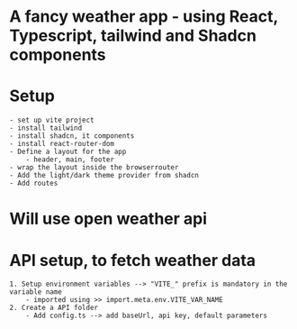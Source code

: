
# A fancy weather app - using React, Typescript, tailwind and Shadcn components

# Setup
    - set up vite project
    - install tailwind
    - install shadcn, it components
    - install react-router-dom
    - Define a layout for the app 
        - header, main, footer
    - wrap the layout inside the browserrouter
    - Add the light/dark theme provider from shadcn
    - Add routes

# Will use open weather api

# API setup, to fetch weather data
    1. Setup environment variables --> "VITE_" prefix is mandatory in the variable name 
        - imported using >> import.meta.env.VITE_VAR_NAME
    2. Create a API folder 
        - Add config.ts --> add baseUrl, api key, default parameters




